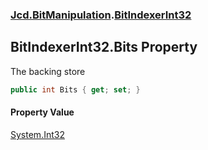 ### [Jcd.BitManipulation](Jcd.BitManipulation.md 'Jcd.BitManipulation').[BitIndexerInt32](Jcd.BitManipulation.BitIndexerInt32.md 'Jcd.BitManipulation.BitIndexerInt32')

## BitIndexerInt32.Bits Property

The backing store

```csharp
public int Bits { get; set; }
```

#### Property Value
[System.Int32](https://docs.microsoft.com/en-us/dotnet/api/System.Int32 'System.Int32')